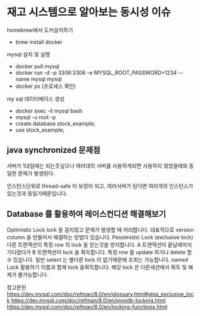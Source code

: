 # 재고 시스템으로 알아보는 동시성 이슈

homebrew에서 도커설치하기
- brew install docker

mysql 설치 및 실행
- docker pull mysql
- docker run -d -p 3306:3306 -e MYSQL_ROOT_PASSWORD=1234 --name mysql mysql 
- docker ps (프로세스 확인)

my sql 데이터베이스 생성
- docker exec -it mysql bash
- mysql -u root -p
- create database stock_example;
- use stock_example;


## java synchronized 문제점
서버가 1대일때는 되는듯싶으나 여러대의 서버를 사용하게되면 사용하지 않았을때와 동일한 문제가 발생된다.

인스턴스단위로 thread-safe 이 보장이 되고, 여러서버가 된다면 여러개의 인스턴스가 있는것과 동일기때문입니다.


## Database 를 활용하여 레이스컨디션 해결해보기
Optimistic Lock
lock 을 걸지않고 문제가 발생할 때 처리합니다.
대표적으로 version column 을 만들어서 해결하는 방법이 있습니다.
Pessimistic Lock (exclusive lock) 
다른 트랜잭션이 특정 row 의 lock 을 얻는것을 방지합니다.
A 트랜잭션이 끝날때까지 기다렸다가 B 트랜잭션이 lock 을 획득합니다.
특정 row 를 update 하거나 delete 할 수 있습니다.
일반 select 는 별다른 lock 이 없기때문에 조회는 가능합니다.
named Lock 활용하기
이름과 함께 lock 을획득합니다. 해당 lock 은 다른세션에서 획득 및 해제가 불가능합니다.


참고문헌
https://dev.mysql.com/doc/refman/8.0/en/glossary.html#glos_exclusive_lock
https://dev.mysql.com/doc/refman/8.0/en/innodb-locking.html
https://dev.mysql.com/doc/refman/8.0/en/locking-functions.html



